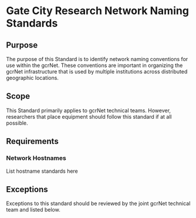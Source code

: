 # Gate City Research Network Naming Standards

## Purpose

The purpose of this Standard is to identify network naming conventions for use within the gcrNet. These conventions are important in organizing the gcrNet infrastructure that is used by multiple institutions across distributed geographic locations.

## Scope

This Standard primarily applies to gcrNet technical teams. However, researchers that place equipment should follow this standard if at all possible.

## Requirements

### Network Hostnames

List hostname standards here

## Exceptions

Exceptions to this standard should be reviewed by the joint gcrNet technical team and listed below.
